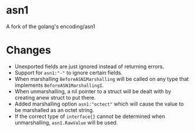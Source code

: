 # asn1
A fork of the golang's encoding/asn1

# Changes

  * Unexported fields are just ignored instead of returning errors.
  * Support for `asn1:"-"` to ignore certain fields.
  * When marshalling `BeforeASN1Marshalling` will be called on any type that implements `BeforeASN1MarshallingI`.
  * When unmarshalling, a nil pointer to a struct will be dealt with by creating anew struct to put there.
  * Added marshalling option `asn1:"octect"` which will cause the value to be marshalled as an octet string. 
  * If the correct type of `interface{}` cannot be determined when unmarshalling, `asn1.RawValue` will be used.
